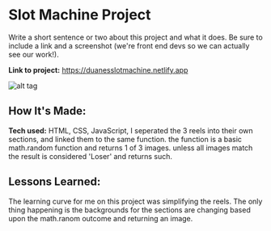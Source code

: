 # Slot Machine Project
Write a short sentence or two about this project and what it does. Be sure to include a link and a screenshot (we're front end devs so we can actually see our work!).

**Link to project:** https://duanesslotmachine.netlify.app

![alt tag](https://user-images.githubusercontent.com/88947459/133680955-3869e31d-669b-4173-b50e-f2df80344028.png)

## How It's Made:

**Tech used:** HTML, CSS, JavaScript,
I seperated the 3 reels into their own sections, and linked them to the same function. the function is a basic math.random function and returns 1 of 3 images. unless all images match the result is considered 'Loser' and returns such.

<!-- ## Optimizations
*(optional)* -->

<!-- You don't have to include this section but interviewers *love* that you can not only deliver a final product that looks great but also functions efficiently. Did you write something then refactor it later and the result was 5x faster than the original implementation? Did you cache your assets? Things that you write in this section are **GREAT** to bring up in interviews and you can use this section as reference when studying for technical interviews! -->

## Lessons Learned:

The learning curve for me on this project was simplifying the reels. The only thing happening is the backgrounds for the sections are changing based upon the math.ranom outcome and returning an image. 

